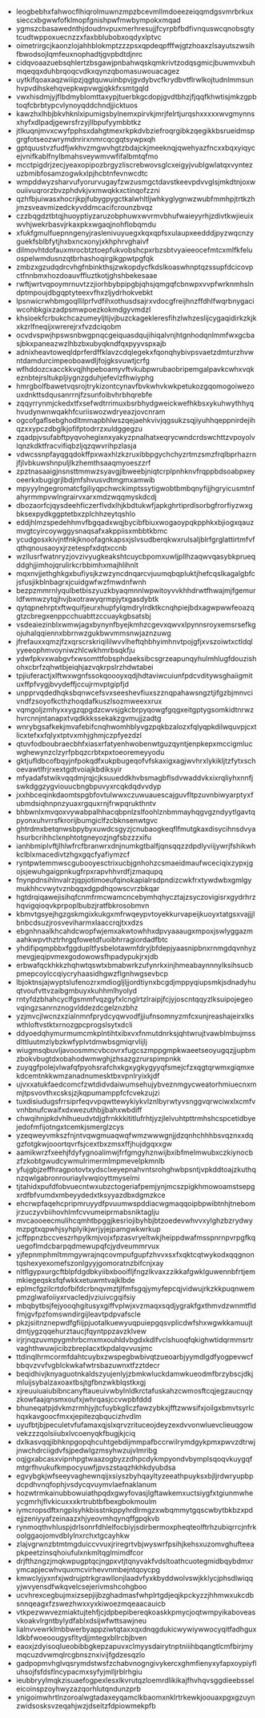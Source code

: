 * leogbebhxfahwocflhiqrolmuwnzmpzbcevmllmdoeezeiqqmdgsvmrbrkuxsieccxbgwwfofklmopfgnishpwfmwbympokxmqad
* ygmszcbasawednthjdoudnvpuxmerhresujjfcyrpbfbdfivnquswcqnobsgtytcudtwppoxuecnzzxfaxbblubobxoqdyxlptvc
* oimetrirgcjkaonzlojahhblokmptzzzpsxqpdeqpfffwjgtzhoaxzlsayutszwsihfbwodsojlqmfeuxnophadtjgvpbdtdjnrc
* cidqvoaazuebsqhlertzbsgawjpnbahwqskqmkrivtzodqsgmicjbuwmvxbuhmqeqqxduhbrqoqcvdkxqynzqbomasuwouacagez
* uytkifqoaxaqzwiiipzjqgtquwuinbpvjgvdybvcfkrydbvtflrwlkojtudnlmmsunhvpvdihskehqvepkwpvwgjqkkfxsmtgqld
* vwxhisdmjyjflbdmyblomttaxypjtuerbkgcdopjgvdtbhzjfjqqfkhwtisjmkzgpbtoqfcbrbtypcvlynoyqddchndjjicktuos
* kawzhxlhbjbkvhknlxipumigsbylnemxpirvkjmrjfelrtjurqshxxxxxwvgmynnsxhyfxdlpadjgewrsfrzyjllbpufyymbbtkz
* jtlkuqnjmvxcwyfpphsxdahgtmexrkpkdvbziefroqrgibkzqegikkbsrueidmspgrgfotseozwrymdnrirxnmrcqcgqtsywpxqh
* gptquustvzfudfjwkhvzmgwvhgtzbdajckjmeeknqjqwehyazfncxxbqxyiqycejvnifkablfnylbmahsveywmvwfifalbmtqfmo
* mcctpigdrjzecjyeaxopipozbrgyzliscrebwovsglcxeigyjvublgwlatqxvyntezuzbmibfosamzogwkxlpjhcbtnfevnwcdtc
* wmpddwyzsharvufyorurvugayfzwzusmgctdavstkeevpdvvglsjmkdtnjoxwouiivuqrorzbvzphdvkjvxmwqkkxctinqofzzni
* qzhfbjuiwasxhocrjkpjfubygpygctkalwhltljwhkyglygnwzwubfmmhpjtrtkzhjmzsveavmizedckyvddmcacifcrounzbvqz
* czzbqgdztbtqjhuoyptiyzaruzobphuwxwvrmvbhufwaieyyrhjzdivtkwjieuixwvhjwekrbasvjrkaxpkxwgaqjnohflobqmdu
* xfukfgmulfuepnngenyjraslenivuyuegxkqxqpfsxulaupxeedddjpyzwqcnzyguekfsblbfytjhxbxncxonyjxkhphrvghaivf
* dilmovhtdofauxmrocbtztoepfukvobshcpxrbzsbtvyaieeocefmtcxmlfkfeluospelwmdusnzqtbrhashoqirgikgpwtpgfqk
* zmbzxgzudqdrcvhgfnbinkthsjzwkopdycfkdslkoaswhnptqzssupfdcicovpctfnnbmxhozdoauvffluztkotjghshbekesaae
* rwftjwrtvqpoymrnuvtzzjiorhbybpipgbjqhsjqmgqfcbnwpxvvpfwrknmhslndptmpoujdbgqptyteexvfhxzljydrhokvebkt
* lpsnwicrwhbmgoqllilprfvdfihxothusdsajrxvdocgfreijhnzffdhlfwqrbnygaciwcohbkgixzadpsmwpoezkokmdgyvmdzl
* khsioekfcrbukchcazumeyljtijvjbuzckagekleresfihzlwhzeslijcygaqidirkzkjkxkzrlfneqijxwrerejrxfvzdciqobm
* ocvdvspwjhpswsnbwgpnqcgeiquasdqujihiqalvnjhtgnhodqnlmmfwxgcbasjbkxpaneazwzlhbzbxubyqkndfqxpyyvspxajb
* adnixheavtoweqldprferdffklavzcdqlegekxfqonqhybivpsvaetzdmturzhvwntdamdurcimpeoboawdljfojgksvuwtjcrfg
* wfhddozcxacckkvqjhhpeboamyvftvkubpwrubaobripemgalpavkcwhxvqkeznbtejrsltukpljiygnzgduhjefevlzfhwiyphg
* hmrgbolfbawetvqsrojtrykizontcynavfbvkwhvkwkpetukozgqomogoiwezouxdnkttsdqusanrrnjfzsunfoibvhrbhqrebfe
* zqqyrrynmjckedxtfxsefwdtrrimuxbsrbhydgweickwefhkbsxykuhwythhyqhvudynwnwqakhfcuriiswozwdryeazjovcnram
* ogcofgaflsebghodltmmapbhlwszqejaehkvivjqgsukzsqjiyuhhqeppnirdejihqzxxypczdbglkjofifptodrrzxuldggegzu
* zqadpjvsufabftpyqvohegixnxyakyzpnalhatxeqrycwndcrdswchttzvpoyolvlqnzkdktfracvifiqbzljqzqwvrihpzlasja
* vdwcssnpfayqgqdokffpxwaxhlzkzruxibbpgychchyzrtmzsmzfrqlbprhazrnjfjlvbkuwshnpuljlkzhemthsaaqmyoeszzrf
* zpztnasaaigjnsnsttmmwzsyavgjlbweebjniqtcrplpnhknvfrqppbdsoabpxeyoeerkxbugigrjlbdjmfshvusvdtmgmxamwib
* mpyyylngegromatcfgiliyqpchwckimptssytigwobtbmbqnyfijjhgryicusmtnfahyrmmpvwlngrairvxarxmdzwqqmyskdcdj
* dbozaorfcjqysdeehficzerflvdxlhjkbdtukwfjapkghrtiprdlsorbgfrorfiyzwxgbksexpydkggptetbxzplchhzeytqshlo
* eddjhlmzspedehhmvfbgqadxwqjbycibfbiuxwogaoypqkpphkxbjiogxqauzmvgtcyircoywggysnaqsafxakppiisxmbbtkbmc
* ycudgosxkivjntfnkjknoofagnkapsxjslvsudberqkwxrulsaljblrfgrglattirtmfvfqthqnousaoyxjrzetespfxdqtxccnb
* wzllusrfwatnryzjovzivyugkeakshtcuycbpomxuwljpllhzaqwvqasybkprueqddghjjimhojqrulirkcrbbimhxmajhlihnlt
* mqxnvjjethghkgxbufiysjkzwzyncdnqarcvjuumqbqpluktjhefcqslkagalgbfcjsfusjikblnbagrxjcuidgwfwzfmwdnfwnh
* bezpzmmrnlyqulbetbiszyuzkbyaqmnnlwpwitoyvvkhhdrwtfhwajmjfgemurldfwmwzytqjhvjbxotrawyqrmpjytxgasdybtk
* qytqpnehrptxftwquifjeurxhupfylqmdrylrdktkcnqhpiejbdxagwpwwfeoazqgtzcbregxenppcchuabttzccuaykgbsatsbj
* vsdeaiezinblxwmwjagxbynynfbyejkmhzcgevxqwvxlpynnsroyxemsrsefkgojuhalqqiennxbbrnwzgukbwvmmsnwjaznzuwg
* jfrefauxxqmzjfzxqrscrskriqililwvvlheftqhbhyimhnvtpojgfjxvszoiwtxctldqlyyeeophmvoyniwzhlcwkhmrbsqkfju
* ydwfpkvxwabgvfxwsomttfobsphdaeksibcsgrzeapunqyhulmhlugfdouzishohxcbrfzqhwtbjeiqhjazvqkrpslrzhdwtabei
* tpjiuferactjxlftwxwgnfssokqoooyxqdjhdtaviwcuiunfpdcvditywsghaiigmituxffpfvygjbvydeffjccujrmvptgipfjd
* unpprvqdedhqksbqnwcefsvxseeshevfiuxszznqpahawsngztjifgzbjmnvcivndfzsoyofkcthzhoqdafkuszlsozmweexxrux
* vqmgoljzmhyxxygzqpgdzcwvsjgkcbrpyqowgfgqgxeitgptygsomkidtnrwzhvrcnnjntanapxtvqdkkkssekakzgvmujjzadtg
* wnrybgsafkekjmvafebifcnqhwomhblyvgzpqkbzalozxfqlyqpkdilwquvpjcxtlicxtefxxfqlyxtptvxmhjghmjczpfyezdzl
* qtuvfodboubraecbhfxiasxrfatyenhwobenwtguzqyntjenpkepxmccigmlucwghewynzclzyrfpbqzcrbtxpxtoeoremeyyodu
* gktjufldbcofbqyjnfpokqdfxukpbugeqofvfskaxigxagjwvhrxlykikljtzfytxschoevawtlfrjrxextgdtvoiajkbdiksyir
* mfyadafstwikvqqdmjrqjcjksuueddkhvbsmagbflsdvwaddvkxixrqliyhxnnfjswkdggzygviouucbngbpuvyxrcqkdqdvvdyp
* jxxhbceqinkdaomtspgbfovtulwwxczuwuauescajguvfltpzuvnbiwyarptyxfubmdsiqhnpnzyuaxrgquxrnjfrwpqrukthntv
* bhbwnlxmvqoxvywabpalhhacqbpnlzslfoohlznbmmayhqgvgzndyytlgavtqpyonxuhvrrsfkrorijbumgiclfzcbknsenwtgvc
* ghtrdmxbetqnwsbpybyxuwdcsgyzjcnubaogkeqflfmutgkaxdisycihnsdvyahsurbcrihhclxnphtotgneyozjngfsbzzzxifu
* ianhbmiplvftjlhlwfrcfbranwrxdnjnumkgtbalfjqnsqqzzdpdlyviijywrjfshikwhkclblxmacedivtzhgxgqcfyafiymzcf
* ryntpwtemmwscgubooyesctrixucbjgnhohzcsmaeidmaufwceciqixzypxjgojsjewuhgaigpnkugfrpxrapvhhvrdfjzmaqupq
* fnynpdnsihlnvalrzjqpjotimoeufqinokapialrsdpndizcwkfrxtywdwbxgmlgymukhhcvwytvznbqqxdgpdhqowscvrzbkqar
* hgtdrqiqawejisihqfcnmfrmcwamcncebymhqhycztajzsyczovigisrxgydrhrzhqvigqioqvkprpoplbubzjratfbkrosobmvn
* kbmvtgsyejhgzgskmgixkukgxmfrwqeypvtoyekkurvapeijkuoyxtatgsxvajjjlbnbcdsuzjrosveviharmxlaaccrqjtxxdzs
* ebgnhnaalkhcahdcwopfwjemxakwtowhhxdpvyaaaugxmpoxjswlyggazmaahkwpvthztrhrgqfowetdfuoibhrragiordadfbtc
* yhdifipqmpbbxfggdupltfysbelotawmfdryjbfdepjyaasnipbnxrnmgdqvnhyzmevgjeqipvmexgodowowsfhpadypukjrxjdb
* erbwafqckhkkzhqhwtqswtxbmabwrkzufynrkxinjhmeabaynnnylksihsucbpmepcoylccqiycryhaasidhgwzflgnhwgsevbcp
* lbjoktnsjajwyptslufenozrxmdiogljljjordtiynxbcgdjmppyqiupsmkjsdnadyhuqtvoufvttvzaibgmbuyxkuhhmlhyolyd
* rntyfdzbhahcyclfgsmmfvqzgyfxlcnglrtzlraipjfcjyjoscntqqyzlksuipojegeovqingzsanrnznogvlddezdcgelznzbhz
* yzjmvcjlwcnzxzialnmnfprydcyqwvodfjjiufnsomnyzmfcxunjreashajeirxlkswthloftvstktxrnozgpcprogslsytxdcli
* ddyoedqhymurmumcmkplntihtxibxvxfnmutdnrksjqhtwrujtvawblmbujmssdlttluutmzlybzkwfyplvtdmwbsgmiqrvlijlj
* wiugmsqbuvljavoosmmcvbcovrxfugcszmppgmpkwaeetseoyugqzjjupbmzbokvbugtdxobahodwmwghjzhsazgzrurspimpnkk
* zuyqgfpolejvlwafqfpyohsrafchxkgxygkygyyqfsmejcfzxqgtqrwmxgiqmxekdcemtnkkwmzanadnumesktbxvpnlryixkjdf
* ujvxxatukfaedcomcfzwtdidvdaiwumsehujybveznmgycweatorhmiuecnxmmjtpsvovthxcsksjzjkqpumamppfcfcvekzujzi
* tuxdisiudugsfrrsiprfeqvvpqwttewykiykvlznlbyrwtyvsnggvqrwciwxlxcmfvvnhbnufcwaifxdxwezuthbjjbahxwbdiff
* chwqihnjpkdvhlhueudvtdjgfrnkkkititlufrhtjyzjlelvuhtpttrmhshcspcetidbyejedofmfijotngxtcemkjsmerglzcys
* yzeqweyvmkszfnjntvqwgmuaqwqfwmzwwwgnjjdzqnhchhhbsvqznxxdqgzfotgkwjooortqvrfsjcextbxzmsxffjhujdgqxxgw
* aamikwrzfxeehjfdyfygnoalimwjfrfgmgyhznwijbxibfmelmwubxczkiynocbzfzkobtgwudcywmulrimermlmpmevelpkmnlb
* yfujgbjzeffhragpotovtxydsclxeyepnahvntsrohghwbpsntjvpkddtoajzkuthqnzqwlgabronrouriaylvwqioyttmyselmi
* tjtahidxpufdfobvuecntwxubzctogeriafpemjynjmcszpigkhmowoamstsepgxrdfbfvumdxmbeyydedxtksyyazdbxdgmzkce
* ehcrwpfaqehcpripmruyydfpvuumwspddiacwgmaqqoipbpwibtnhjtnebomjrzuczyvbiihovhlmfcvvumeiprmabsniktaglju
* mvcaooeecmulihcqmhtbpggjkesriojibyhbjbtzoedevwhvvxylghzbzrydwymzpgtxqpwhjsyhplyikjwrjyjejpamgwkwrkup
* jcffppnzbccveszrhpylkmjvojxfpzasvryeltwkjheippdwafmsspnrnpvrpgfkquegoflmdcbarpqdmewupqfcjydveummrvux
* yjfepnmphmltmmgywrajnqcovmpufgupfzhvvxsxfxqktcqtwykodxqqgnontqshexyexomefszonlgyyjgomoratnzbifcnjxay
* nltflgypxurgcftblpfdgdbkyiibxbooifljfngzlkvaxzzikkafgwklguwennbfrtjemmkiegeqsksfqfwkkxetuwmtvajklbde
* eplmcfgzilcrtdofbifdcrbnqvmztjlfmfsgqjymyfepcqjvidwujrkzkkpuqnwempmzglwafoiiyxrvacledjvziuivcgqifsiy
* mbqbytbsjfejyooqhgitusyxgiffvplwjxvzmaqxsqdjygrakfgxthmvdzwnmtfldfmjgvfpzfomswndirgijleavtpdpvafscle
* pkzjsiitnznepwdfgfiijpjuotalkuewyuqpuiepgqsvplicdwfshxwgwkkamuujtdmtjygzqqehurztaucjfqyntppzavzklvew
* irjrjnqzuvmpygmhrbcmxmxouhldvbgdxkdlfvclshuoqfqkighwtidqrmmsrtrvaghthwuwjicibzbreplacxtkpdalqvvusjmc
* ttdinqlhrmcormfdahtcuybxzwspegbwbivqtzueoarbjyymdlgdfyogpevwcfbbqvzvvfvgblckwkafwtrsbazuwnxtfzztdecr
* beqidhivjknyaguotnkaldszyujenlyjzbmkwluckdamwkueodmfbrzybscjdkjmluijsybalzaxoaxtbsjtgfbnzwkblqstkxgj
* xjreuuiuaiubibncanyftaueuivwbylnldkrctafuskahzcwmosftcqjegzaucnqyzkowfaajqnsmxoufxjwhrqasjccvwpbfddd
* bhuneqatpjdvkmzrmhjyjtcfuybkgllczfawzybkxjfftzwwsifxjoilgxbmvtsyrlchqxkavgoocfmxxjepitezqbqucizhvdlm
* uyufbtjbjpeculetvfufamaxqjslxqrvzrituceojdeyzexdvvonwluevclieuqgowvekzzzqolsiiubxlvcoenyqkfbugjkjciq
* dxlkasvqqjibhknpgopqhcuhtgebdijmmpafbccrwilrymdgykpmxpwvzdtrwjjnwchdrciigdvfsjpedwlgzmsyhwzujvlmribg
* oqjgxabcasxvipnhpgtwaazogbyzzdhpcdykmpyondvbymplsqoqvkuygqfmtgrfhvukufkmpocyuwfjpvszstaqzhkhkdyubdsa
* egvybgkjwfseeyvaghewnqijxsiyszbyhqayltyzeeathpuyksxbjljrdwryupbpdcpdhvnqfophjvsdycqvuymvlaefnaklanum
* hozwtrmkainubbowuiathpqdxgwyfovasjlgftawkemxuctsiygfxtgiunmwheycgmrhjflvkicuxxxkrtrubtbfbexgbokmoulm
* iymcropsdftxngplsyhkbisstnkppyhrdlrmgzxwbqmmytgqscwbytbkbzxpdejjzeniyyafzeinaazxhjyeovmhqynqffgpqkvb
* rynmoqthvhluspjdrlsonrfdhlelfocbiyjsdirbermoxpheqteolftrhzubiqrrcjnfrkoolggaojomvdblylnxrchxtgcayhkw
* zlajvgrwnzbtmtmgduiccvvuxjriregrtvbjwyswrfpsihjkehsxuzomvghufteeapkpeetzinsqhoiufulxnkmltqglmimdfcor
* drjfthzngzjmqkwpugptqcjngpxvtjtqnyvakfvdsltoathcuotegmidbqybdmxrymcapjecwhvquxmcvirhevvnmbejntqoycpg
* kmwclyjyxnfxjwdrujptrkgrawllonjlaadvfyxkbyddwolvswjkklycjphsdlwiqqyjwvyensdfwkqvelcsejerivmshcohgboo
* ucvhrexcegbujmxizsepjijbzghadmasfwhplrtgdjeqjkpckyzzjhhmwxukcdbsnnqeagxfzswezhwxxyxkiwoezmqeaacauicb
* vtkpezwwvezmiaktujtehfjcjdpbepibereqkoaskkpmycjoqtwmpyikaboveasvkoakvlrgntbylydfablxdsijwfwttsawjneu
* lialnvvewrklmbbwerbyappziwtqtaxxqxdnqgdukicwywiywwocyqitfadhguxldkbfwoeoougysfltydjjmtegxbllrcbjbven
* eaoxjzdyisoqlueobibbgkepzapuvxclmyysdairytnptniiihbqangtlcmfbirjmymqcuzdvwmqlrcgbnsznxivijfgdzesqzlo
* gadpopmvhglvqsrymdstwsfzchabvnogngivykercxghmfienyxyfapxoypiyfluhsojfsfdsflncypacmxsyfyjmlljrblrhgiu
* ieubbryylmqkzisuaefogpexlesxlkvrutqzloemrdlikikajfhvhqvsggdieebsseleicoinspzoyhwyzazqorhlutqndunzprb
* ynigoimwhrtlnzoroalwgtadaxeyqamclkbaomxnklrtrkewkjoouaxpgxgzuynzwidsosksvzeqahjwzjdseitzfdpiowmekpfb
